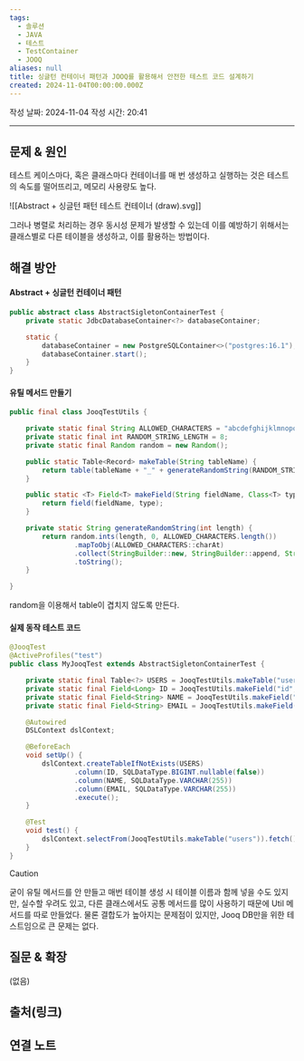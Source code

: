 ```yaml
---
tags:
  - 솔루션
  - JAVA
  - 테스트
  - TestContainer
  - JOOQ
aliases: null
title: 싱글턴 컨테이너 패턴과 JOOQ를 활용해서 안전한 테스트 코드 설계하기
created: 2024-11-04T00:00:00.000Z
---
```

작성 날짜: 2024-11-04
작성 시간: 20:41


----

## 문제 & 원인

테스트 케이스마다, 혹은 클래스마다 컨테이너를 매 번 생성하고 실행하는 것은 테스트의 속도를 떨어뜨리고, 메모리 사용량도 높다.

![[Abstract + 싱글턴 패턴 테스트 컨테이너 (draw).svg]]

그러나 병렬로 처리하는 경우 동시성 문제가 발생할 수 있는데 이를 예방하기 위해서는 클래스별로 다른 테이블을 생성하고, 이를 활용하는 방법이다.


## 해결 방안

#### Abstract + 싱글턴 컨테이너 패턴

```java
public abstract class AbstractSigletonContainerTest {
    private static JdbcDatabaseContainer<?> databaseContainer;

    static {
        databaseContainer = new PostgreSQLContainer<>("postgres:16.1");
        databaseContainer.start();
    }
}

```

#### 유틸 메서드 만들기

```java
public final class JooqTestUtils {

    private static final String ALLOWED_CHARACTERS = "abcdefghijklmnopqrstuvwxyz0123456789";
    private static final int RANDOM_STRING_LENGTH = 8;
    private static final Random random = new Random();

    public static Table<Record> makeTable(String tableName) {
        return table(tableName + "_" + generateRandomString(RANDOM_STRING_LENGTH));
    }

    public static <T> Field<T> makeField(String fieldName, Class<T> type) {
        return field(fieldName, type);
    }

    private static String generateRandomString(int length) {
        return random.ints(length, 0, ALLOWED_CHARACTERS.length())
                .mapToObj(ALLOWED_CHARACTERS::charAt)
                .collect(StringBuilder::new, StringBuilder::append, StringBuilder::append)
                .toString();
    }

}
```

random을 이용해서 table이 겹치지 않도록 만든다.

#### 실제 동작 테스트 코드

```java
@JooqTest
@ActiveProfiles("test")
public class MyJooqTest extends AbstractSigletonContainerTest {

    private static final Table<?> USERS = JooqTestUtils.makeTable("users");
    private static final Field<Long> ID = JooqTestUtils.makeField("id", Long.class);
    private static final Field<String> NAME = JooqTestUtils.makeField("name", String.class);
    private static final Field<String> EMAIL = JooqTestUtils.makeField("email", String.class);

    @Autowired
    DSLContext dslContext;

    @BeforeEach
    void setUp() {
        dslContext.createTableIfNotExists(USERS)
                .column(ID, SQLDataType.BIGINT.nullable(false))
                .column(NAME, SQLDataType.VARCHAR(255))
                .column(EMAIL, SQLDataType.VARCHAR(255))
                .execute();
    }

    @Test
    void test() {
        dslContext.selectFrom(JooqTestUtils.makeTable("users")).fetch();
    }
}
```

>[!caution]
>굳이 유틸 메서드를 안 만들고 매번 테이블 생성 시 테이블 이름과 함께 넣을 수도 있지만, 실수할 우려도 있고, 다른 클래스에서도 공통 메서드를 많이 사용하기 때문에 Util 메서드를 따로 만들었다. 물론 결합도가 높아지는 문제점이 있지만, Jooq DB만을 위한 테스트임으로 큰 문제는 없다.

## 질문 & 확장

(없음)

## 출처(링크)


## 연결 노트
